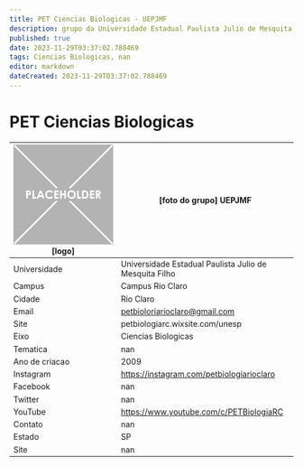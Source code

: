 ```yaml
---
title: PET Ciencias Biologicas - UEPJMF
description: grupo da Universidade Estadual Paulista Julio de Mesquita Filho
published: true
date: 2023-11-29T03:37:02.788469
tags: Ciencias Biologicas, nan
editor: markdown
dateCreated: 2023-11-29T03:37:02.788469
---
```


# PET Ciencias Biologicas


| ![placeholder.png](/placeholder.png) [logo] | [foto do grupo] UEPJMF         |
| ------------------------------------------- | ------------------------------------------------- |
| Universidade                                | Universidade Estadual Paulista Julio de Mesquita Filho      |
| Campus                                      | Campus Rio Claro            |
| Cidade                                      | Rio Claro             |
| Email                                       | petbioloriarioclaro@gmail.com             |
| Site                                        | petbiologiarc.wixsite.com/unesp              |
| Eixo                                        | Ciencias Biologicas              |
| Tematica                                    | nan          |
| Ano de criacao                              | 2009        |
| Instagram                                   | https://instagram.com/petbiologiarioclaro         |
| Facebook                                    | nan          |
| Twitter                                     | nan           |
| YouTube                                     | https://www.youtube.com/c/PETBiologiaRC           |
| Contato                                     | nan         |
| Estado                                      |  SP            |
| Site                                        | nan |
